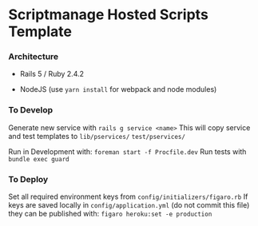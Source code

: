 # Scriptmanage Hosted Scripts Template


### Architecture

- Rails 5 / Ruby 2.4.2

- NodeJS (use `yarn install` for webpack and node modules)
 


### To Develop

Generate new service with `rails g service <name>`
This will copy service and test templates to `lib/pservices/` `test/pservices/`


Run in Development with: `foreman start -f Procfile.dev`
Run tests with `bundle exec guard`


### To Deploy

Set all required environment keys from `config/initializers/figaro.rb`
If keys are saved locally in `config/application.yml` (do not commit this file) they can be published with: `figaro heroku:set -e production`